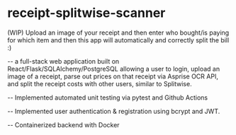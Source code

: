 # receipt-splitwise-scanner
(WIP) Upload an image of your receipt and then enter who bought/is paying for which item and then this app will automatically and correctly split the bill :) 

-- a full-stack web application built on React/Flask/SQLAlchemy/PostgreSQL allowing a user to login, upload an image of a receipt, parse out prices on that receipt via Asprise OCR API, and split the receipt costs with other users, similar to Splitwise.

-- Implemented automated unit testing via pytest and Github Actions

-- Implemented user authentication & registration using bcrypt and JWT. 

-- Containerized backend with Docker 
